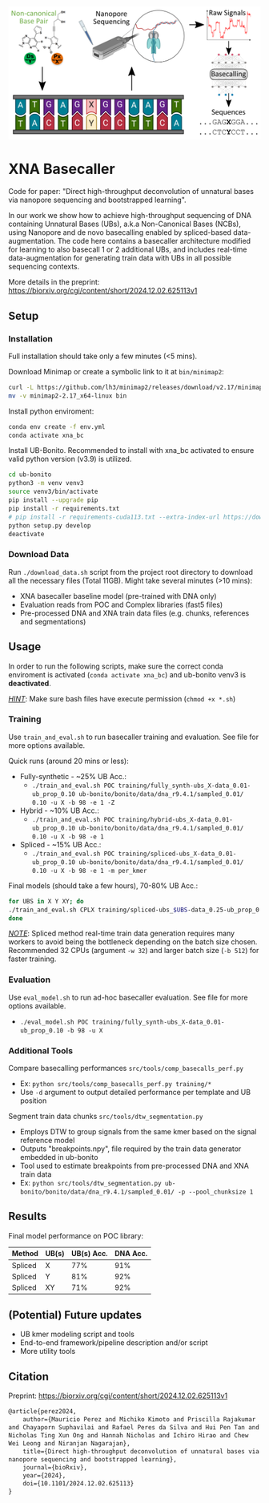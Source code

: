 <div align="center">
    <img src="./overview.png", width="600">
    <!-- <img src="./overview.png"> -->
</div>

# XNA Basecaller

Code for paper: "Direct high-throughput deconvolution of unnatural bases via nanopore sequencing and bootstrapped learning".

In our work we show how to achieve high-throughput sequencing of DNA containing Unnatural Bases (UBs), a.k.a Non-Canonical Bases (NCBs), using Nanopore and de novo basecalling enabled by spliced-based data-augmentation. The code here contains a basecaller architecture modified for learning to also basecall 1 or 2 additional UBs, and includes real-time data-augmentation for generating train data with UBs in all possible sequencing contexts.

More details in the preprint: https://biorxiv.org/cgi/content/short/2024.12.02.625113v1

## Setup

### Installation

Full installation should take only a few minutes (<5 mins).

Download Minimap or create a symbolic link to it at `bin/minimap2`:

```bash
curl -L https://github.com/lh3/minimap2/releases/download/v2.17/minimap2-2.17_x64-linux.tar.bz2 | tar -jxvf - minimap2-2.17_x64-linux/minimap2
mv -v minimap2-2.17_x64-linux bin
```

Install python enviroment:

```bash
conda env create -f env.yml
conda activate xna_bc
```

Install UB-Bonito. Recommended to install with xna_bc activated to ensure valid python version (v3.9) is utilized.

```bash
cd ub-bonito
python3 -m venv venv3
source venv3/bin/activate
pip install --upgrade pip
pip install -r requirements.txt
# pip install -r requirements-cuda113.txt --extra-index-url https://download.pytorch.org/whl/cu113/
python setup.py develop
deactivate
```

### Download Data

Run `./download_data.sh` script from the project root directory to download all the necessary files (Total 11GB). Might take several minutes (>10 mins):

- XNA basecaller baseline model (pre-trained with DNA only)
- Evaluation reads from POC and Complex libraries (fast5 files)
- Pre-processed DNA and XNA train data files (e.g. chunks, references and segmentations)

## Usage

In order to run the following scripts, make sure the correct conda enviroment is activated (`conda activate xna_bc`) and ub-bonito venv3 is **deactivated**.

<ins>_HINT_</ins>: Make sure bash files have execute permission (`chmod +x *.sh`)

### Training

Use `train_and_eval.sh` to run basecaller training and evaluation. See file for more options available.

Quick runs (around 20 mins or less):

- Fully-synthetic - ~25% UB Acc.:
    - `./train_and_eval.sh POC training/fully_synth-ubs_X-data_0.01-ub_prop_0.10 ub-bonito/bonito/data/dna_r9.4.1/sampled_0.01/ 0.10 -u X -b 98 -e 1 -Z`
- Hybrid - ~10% UB Acc.:
    - `./train_and_eval.sh POC training/hybrid-ubs_X-data_0.01-ub_prop_0.10 ub-bonito/bonito/data/dna_r9.4.1/sampled_0.01/ 0.10 -u X -b 98 -e 1`
- Spliced - ~15% UB Acc.:
    - `./train_and_eval.sh POC training/spliced-ubs_X-data_0.01-ub_prop_0.10 ub-bonito/bonito/data/dna_r9.4.1/sampled_0.01/ 0.10 -u X -b 98 -e 1 -m per_kmer`

Final models (should take a few hours), 70-80% UB Acc.:

```bash
for UBS in X Y XY; do
./train_and_eval.sh CPLX training/spliced-ubs_$UBS-data_0.25-ub_prop_0.09-unfr_3 ub-bonito/bonito/data/dna_r9.4.1/sampled_0.25/ 0.09 -u $UBS -W -b 98 -m per_kmer -f -F 3 -E POC;
done
```

<ins>_NOTE_</ins>: Spliced method real-time train data generation requires many workers to avoid being the bottleneck depending on the batch size chosen. Recommended 32 CPUs (argument `-w 32`) and larger batch size (`-b 512`) for faster training.

### Evaluation

Use `eval_model.sh` to run ad-hoc basecaller evaluation. See file for more options available.
- `./eval_model.sh POC training/fully_synth-ubs_X-data_0.01-ub_prop_0.10 -b 98 -u X`

### Additional Tools

Compare basecalling performances `src/tools/comp_basecalls_perf.py`
- Ex: `python src/tools/comp_basecalls_perf.py training/*`
- Use `-d` argument to output detailed performance per template and UB position

Segment train data chunks `src/tools/dtw_segmentation.py`
- Employs DTW to group signals from the same kmer based on the signal reference model
- Outputs "breakpoints.npy", file required by the train data generator embedded in ub-bonito
- Tool used to estimate breakpoints from pre-processed DNA and XNA train data
- Ex: `python src/tools/dtw_segmentation.py ub-bonito/bonito/data/dna_r9.4.1/sampled_0.01/ -p --pool_chunksize 1`

## Results

Final model performance on POC library:

Method | UB(s) | UB(s) Acc. | DNA Acc.
-- | -- | -- | --
Spliced | X | 77% | 91%
Spliced | Y | 81% | 92%
Spliced | XY | 71% | 92%

## (Potential) Future updates

- UB kmer modeling script and tools
- End-to-end framework/pipeline description and/or script
- More utility tools

## Citation

Preprint: https://biorxiv.org/cgi/content/short/2024.12.02.625113v1

```
@article{perez2024,
    author={Mauricio Perez and Michiko Kimoto and Priscilla Rajakumar and Chayaporn Suphavilai and Rafael Peres da Silva and Hui Pen Tan and Nicholas Ting Xun Ong and Hannah Nicholas and Ichiro Hirao and Chew Wei Leong and Niranjan Nagarajan},
    title={Direct high-throughput deconvolution of unnatural bases via nanopore sequencing and bootstrapped learning},
    journal={bioRxiv}, 
    year={2024},
    doi={10.1101/2024.12.02.625113}
}
```
